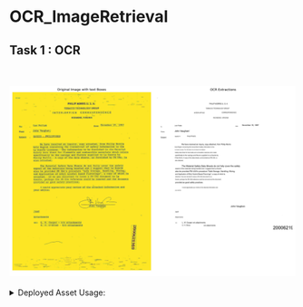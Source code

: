 # OCR_ImageRetrieval


<h2>Task 1 : OCR</h2>
<br><br>
     <img src = "results/Task1/Memo/google/2000621910.jpg" alt="3d2">
     <br><br>
<details>
<summary>Deployed Asset Usage: </summary> 
    
   <p>
     <br><br>
     1. To perform OCR and get the response image: 

```bash
     curl --location 'http://43.205.49.236:6000/predict/readDocument' \
           --form 'image=@"/Users/karthik/Downloads/506888300_506888301.jpg"' \
           --form 'ocr_engine="azure"'
 ```

2. To download a JSON with the extractions and NER/POS tags: (change the ocr_engine: 'google', 'azure')
        
```bash
      curl --location 'http://43.205.49.236:6000/predict/getJSON' \
      --form 'image=@"/Users/karthik/Downloads/506888300_506888301.jpg"' \
      --form 'ocr_engine="azure"'
```
      
     <br><br>
   </p>
      
</details>
